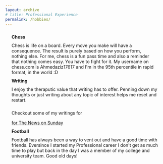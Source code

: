 ```yaml
---
layout: archive
# title: Professional Experience
permalink: /hobbies/
---
```


<style>
    .page-content {
        margin: 20px;
        display: flex;
        flex-direction: column;
    }
</style>

<div class="page-content">
    <b style="margin-bottom: 5px; margin-top: 5px;">Chess</b>
   <p style="margin-bottom: 5px; margin-top: 5px;">Chess is life on a board. Every move you make will have a consequence. The result is purely based on how you perform, nothing else. For me, chess is a fun pass time and also a reminder that nothing comes easy. You have to fight for it. My username on chess.com is Ahmedaziz17617 and I'm in the 95th percentile in rapid format, in the world :D</p>
   <b style="margin-bottom: 5px; margin-top: 5px;">Writing</b>
   <p style="margin-bottom: 5px; margin-top: 5px;">I enjoy the theraputic value that writing has to offer. Penning down my thoughts or just writing about any topic of interest helps me reset and restart.</p>
   <div style="margin-bottom: 5px; margin-top: 5px;"><p>Checkout some of my writings for </p><a rel="noopener noreferrer" href="https://www.thenews.com.pk/tns/writer/ahmed-aziz">for The News on Sunday</a></div>
   <b style="margin-bottom: 5px; margin-top: 5px;">Football</b>
   <p style="margin-bottom: 5px; margin-top: 5px;">Football has always been a way to vent out and have a good time with friends. Eversince I started my Professional career I don't get as much time to play but back in the day I was a member of my college and university team. Good old days!</p>
</div>

